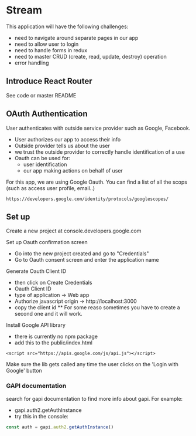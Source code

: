 # Stream
This application will have the following challenges:
- need to navigate around separate pages in our app
- need to allow user to login
- need to handle forms in redux
- need to master CRUD (create, read, update, destroy) operation
- error handling


## Introduce React Router
See code or master README


## OAuth Authentication
User authenticates with outside service provider such as Google, Facebook.
- User authorizes our app to access their info
- Outside provider tells us about the user
- we trust the outside provider to correctly handle identification of a use
- Oauth can be used for:
  - user identification 
  - our app making actions on behalf of user

For this app, we are using Google Oauth. You can find a list of all the scops (such as access user profile, email..)
```
https://developers.google.com/identity/protocols/googlescopes/
```

## Set up
Create a new project at console.developers.google.com


Set up Oauth confirmation screen
- Go into the new project created and go to "Credentials" 
- Go to Oauth consent screen and enter the application name


Generate Oauth Client ID
- then click on Create Credentials
- Oauth Client ID
- type of application -> Web app
- Authorize javascript origin -> http://localhost:3000
- copy the client id
** For some reaso sometimes you have to create a second one and it will work.


Install Google API library
- there is currently no npm package
- add this to the public/index.html
```
<script src="https://apis.google.com/js/api.js"></script>
```

Make sure the lib gets called any time the user clicks on the 'Login with Google' button

### GAPI documentation
search for gapi documentation to find more info about gapi. For example:
- gapi.auth2.getAuthInstance
- try this in the console:
```javascript
const auth = gapi.auth2.getAuthInstance()

```

